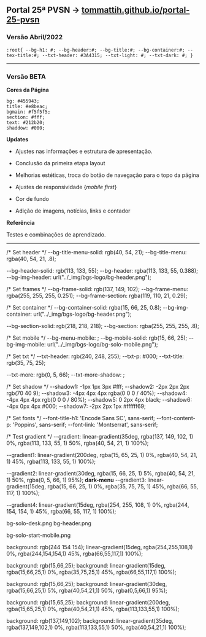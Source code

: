 ## Portal 25ª PVSN -> [tommattih.github.io/portal-25-pvsn](https://tommattih.github.io/portal-25-pvsn)
### Versão Abril/2022
`:root{
    --bg-h1: #;
    --bg-header:#;
    --bg-title:#;
    --bg-container:#;
    --tex-title:#;
    --txt-header: #3A4315;
    --txt-light: #;
    --txt-dark: #;
    }`

---
### Versão BETA
**Cores da Página**

    bg: #455943;
    title: #e8beac;
    bgmain: #f5f5f5;
    section: #fff;
    text: #212b20;
    shaddow: #000;

**Updates**

- Ajustes nas informações e estrutura de apresentação.

- Conclusão da primeira etapa layout

- Melhorias estéticas, troca do botão de navegação para o topo da página

- Ajustes de responsividade {_mobile first_}

- Cor de fundo

- Adição de imagens, notícias, links e contador


**Referência**

Testes e combinações de aprendizado.

---
  /* Set header */
  --bg-title-menu-solid: rgb(40, 54, 21);
  --bg-title-menu: rgba(40, 54, 21, .8);

  --bg-header-solid: rgb(113, 133, 55);
  --bg-header: rgba(113, 133, 55, 0.388);
  --bg-img-header: url("../_img/bgs-logo/bg-header.png");

  /* Set frames */
  --bg-frame-solid: rgb(137, 149, 102);
  --bg-frame-menu: rgba(255, 255, 255, 0.251);
  --bg-frame-section: rgba(119, 110, 21, 0.29);

  /* Set container */
  --bg-container-solid: rgba(15, 66, 25, 0.8);
  --bg-img-container: url("../_img/bgs-logo/bg-header.png");

  --bg-section-solid: rgb(218, 218, 218);
  --bg-section: rgba(255, 255, 255, .8);

  /* Set mobile */
  --bg-menu-mobile: ;
  --bg-mobile-solid: rgb(15, 66, 25);
  --bg-img-mobile: url("../_img/bgs-logo/bg-solo-mobile.png");


  /* Set txt */
  --txt-header: rgb(240, 248, 255);
  --txt-p: #000;
  --txt-title: rgb(35, 75, 25);

  --txt-more: rgb(0, 5, 66);
  --txt-more-shadow: ;

  /* Set shadow */
  --shadow1: -1px 1px 3px #fff;
  --shadow2: -2px 2px 2px rgb(70 40 9);
  --shadow3: -4px 4px 4px rgba(0 0 0 / 40%);
  --shadow4: -4px 4px 4px rgb(0 0 0 / 80%);
  --shadow5: 0 2px 4px black;
  --shadow6: -4px 0px 4px #000;
  --shadow7: -2px 2px 1px #ffffff69;

  /* Set fonts */
  --font-title-h1: 'Encode Sans SC', sans-serif;
  --font-content-p: 'Poppins', sans-serif;
  --font-link: 'Montserrat', sans-serif;

  /* Test gradient */
  --gradient: linear-gradient(35deg, rgba(137, 149, 102, 1) 0%, rgba(113, 133, 55, 1) 50%, rgba(40, 54, 21, 1) 100%);

  --gradient1: linear-gradient(200deg, rgba(15, 65, 25, 1) 0%, rgba(40, 54, 21, 1) 45%, rgba(113, 133, 55, 1) 100%);

  --gradient2: linear-gradient(30deg, rgba(15, 66, 25, 1) 5%, rgba(40, 54, 21, 1) 50%, rgba(0, 5, 66, 1) 95%);
   **dark-menu**
  --gradient3: linear-gradient(15deg, rgba(15, 66, 25, 1) 0%, rgba(35, 75, 75, 1) 45%, rgba(66, 55, 117, 1) 100%);

  --gradient4: linear-gradient(15deg, rgba(254, 255, 108, 1) 0%, rgba(244, 154, 154, 1) 45%, rgba(66, 55, 117, 1) 100%);


  bg-solo-desk.png
  bg-header.png

  bg-solo-start-mobile.png


background: rgb(244 154 154);
linear-gradient(15deg, rgba(254,255,108,1) 0%, rgba(244,154,154,1) 45%, rgba(66,55,117,1) 100%);

background: rgb(15,66,25);
background: linear-gradient(15deg, rgba(15,66,25,1) 0%, rgba(35,75,25,1) 45%, rgba(66,55,117,1) 100%);

background: rgb(15,66,25);
background: linear-gradient(30deg, rgba(15,66,25,1) 5%, rgba(40,54,21,1) 50%, rgba(0,5,66,1) 95%);

background: rgb(15,65,25);
background: linear-gradient(200deg, rgba(15,65,25,1) 0%, rgba(40,54,21,1) 45%, rgba(113,133,55,1) 100%);

background: rgb(137,149,102);
background: linear-gradient(35deg, rgba(137,149,102,1) 0%, rgba(113,133,55,1) 50%, rgba(40,54,21,1) 100%);